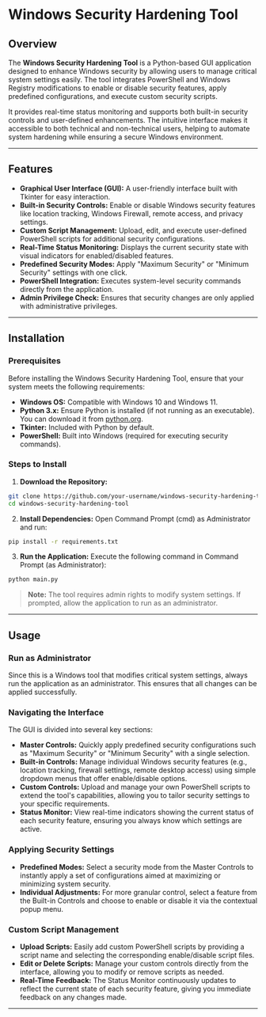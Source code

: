 # Windows Security Hardening Tool

## Overview
The **Windows Security Hardening Tool** is a Python-based GUI application designed to enhance Windows security by allowing users to manage critical system settings easily. The tool integrates PowerShell and Windows Registry modifications to enable or disable security features, apply predefined configurations, and execute custom security scripts. 

It provides real-time status monitoring and supports both built-in security controls and user-defined enhancements. The intuitive interface makes it accessible to both technical and non-technical users, helping to automate system hardening while ensuring a secure Windows environment.

---

## Features

- **Graphical User Interface (GUI):** A user-friendly interface built with Tkinter for easy interaction.
- **Built-in Security Controls:** Enable or disable Windows security features like location tracking, Windows Firewall, remote access, and privacy settings.
- **Custom Script Management:** Upload, edit, and execute user-defined PowerShell scripts for additional security configurations.
- **Real-Time Status Monitoring:** Displays the current security state with visual indicators for enabled/disabled features.
- **Predefined Security Modes:** Apply "Maximum Security" or "Minimum Security" settings with one click.
- **PowerShell Integration:** Executes system-level security commands directly from the application.
- **Admin Privilege Check:** Ensures that security changes are only applied with administrative privileges.

---

## Installation

### Prerequisites
Before installing the Windows Security Hardening Tool, ensure that your system meets the following requirements:

- **Windows OS:** Compatible with Windows 10 and Windows 11.
- **Python 3.x:** Ensure Python is installed (if not running as an executable). You can download it from [python.org](https://python.org).
- **Tkinter:** Included with Python by default.
- **PowerShell:** Built into Windows (required for executing security commands).

### Steps to Install

1. **Download the Repository:**
```bash
git clone https://github.com/your-username/windows-security-hardening-tool.git
cd windows-security-hardening-tool
```

2. **Install Dependencies:**
Open Command Prompt (cmd) as Administrator and run:
```bash
pip install -r requirements.txt
```

3. **Run the Application:**
Execute the following command in Command Prompt (as Administrator):
```bash
python main.py
```
> **Note:** The tool requires admin rights to modify system settings. If prompted, allow the application to run as an administrator.

---

## Usage

### Run as Administrator
Since this is a Windows tool that modifies critical system settings, always run the application as an administrator. This ensures that all changes can be applied successfully.

### Navigating the Interface
The GUI is divided into several key sections:

- **Master Controls:** Quickly apply predefined security configurations such as "Maximum Security" or "Minimum Security" with a single selection.
- **Built-in Controls:** Manage individual Windows security features (e.g., location tracking, firewall settings, remote desktop access) using simple dropdown menus that offer enable/disable options.
- **Custom Controls:** Upload and manage your own PowerShell scripts to extend the tool's capabilities, allowing you to tailor security settings to your specific requirements.
- **Status Monitor:** View real-time indicators showing the current status of each security feature, ensuring you always know which settings are active.

### Applying Security Settings

- **Predefined Modes:** Select a security mode from the Master Controls to instantly apply a set of configurations aimed at maximizing or minimizing system security.
- **Individual Adjustments:** For more granular control, select a feature from the Built-in Controls and choose to enable or disable it via the contextual popup menu.

### Custom Script Management

- **Upload Scripts:** Easily add custom PowerShell scripts by providing a script name and selecting the corresponding enable/disable script files.
- **Edit or Delete Scripts:** Manage your custom controls directly from the interface, allowing you to modify or remove scripts as needed.
- **Real-Time Feedback:** The Status Monitor continuously updates to reflect the current state of each security feature, giving you immediate feedback on any changes made.

---
